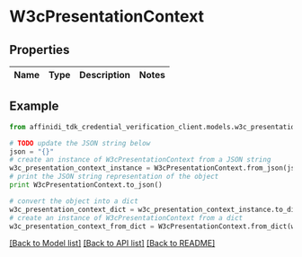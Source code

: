 # W3cPresentationContext

## Properties

| Name | Type | Description | Notes |
| ---- | ---- | ----------- | ----- |

## Example

```python
from affinidi_tdk_credential_verification_client.models.w3c_presentation_context import W3cPresentationContext

# TODO update the JSON string below
json = "{}"
# create an instance of W3cPresentationContext from a JSON string
w3c_presentation_context_instance = W3cPresentationContext.from_json(json)
# print the JSON string representation of the object
print W3cPresentationContext.to_json()

# convert the object into a dict
w3c_presentation_context_dict = w3c_presentation_context_instance.to_dict()
# create an instance of W3cPresentationContext from a dict
w3c_presentation_context_from_dict = W3cPresentationContext.from_dict(w3c_presentation_context_dict)
```

[[Back to Model list]](../README.md#documentation-for-models) [[Back to API list]](../README.md#documentation-for-api-endpoints) [[Back to README]](../README.md)
